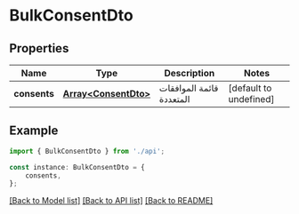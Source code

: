# BulkConsentDto


## Properties

Name | Type | Description | Notes
------------ | ------------- | ------------- | -------------
**consents** | [**Array&lt;ConsentDto&gt;**](ConsentDto.md) | قائمة الموافقات المتعددة | [default to undefined]

## Example

```typescript
import { BulkConsentDto } from './api';

const instance: BulkConsentDto = {
    consents,
};
```

[[Back to Model list]](../README.md#documentation-for-models) [[Back to API list]](../README.md#documentation-for-api-endpoints) [[Back to README]](../README.md)
